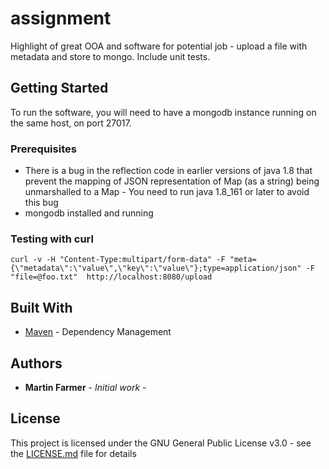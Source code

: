 # assignment
Highlight of great OOA and software for potential job - upload a file with metadata and store to mongo. Include unit tests.

## Getting Started

To run the software, you will need to have a mongodb instance running on the same host, on port 27017.

### Prerequisites

- There is a bug in the reflection code in earlier versions of java 1.8 that prevent the mapping of JSON representation of Map (as a string) being unmarshalled to a Map - You need to run java 1.8_161 or later to avoid this bug
- mongodb installed and running

### Testing with curl
```
curl -v -H "Content-Type:multipart/form-data" -F "meta={\"metadata\":\"value\",\"key\":\"value\"};type=application/json" -F "file=@foo.txt"  http://localhost:8080/upload
```

## Built With

* [Maven](https://maven.apache.org/) - Dependency Management

## Authors

* **Martin Farmer** - *Initial work* -

## License

This project is licensed under the GNU General Public License v3.0 - see the [LICENSE.md](LICENSE.md) file for details
